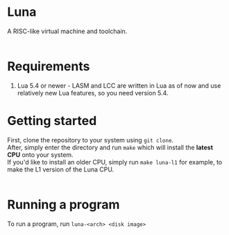# Luna<br>
A RISC-like virtual machine and toolchain.<br><br>

# Requirements<br>
1. Lua 5.4 or newer - LASM and LCC are written in Lua as of now and use relatively new Lua features, so you need version 5.4.<br>

# Getting started<br>
First, clone the repository to your system using `git clone`.<br>
After, simply enter the directory and run `make` which will install the **latest CPU** onto your system.<br>
If you'd like to install an older CPU, simply run `make luna-l1` for example, to make the L1 version of the Luna CPU.<br><br>

# Running a program<br>
To run a program, run `luna-<arch> <disk image>`<br><br>
